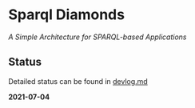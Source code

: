 # Sparql Diamonds

*A Simple Architecture for SPARQL-based Applications*

## Status

Detailed status can be found in [devlog.md](devlog.md)

**2021-07-04**



